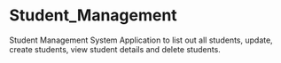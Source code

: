 # Student_Management
Student Management System Application to list out all students, update, create students, view student details and delete students.

